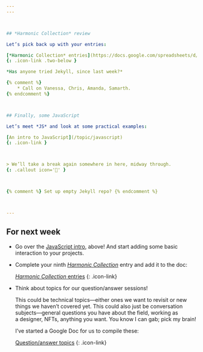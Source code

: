 ```yaml
---
---



## *Harmonic Collection* review

Let’s pick back up with your entries:

[*Harmonic Collection* entries](https://docs.google.com/spreadsheets/d/1vXYVnicRUHnczxPCSaqsmmflynnwP22zhES5jFMPKpw/)
{: .icon-link .two-below }

*Has anyone tried Jekyll, since last week?*

{% comment %}
	* Call on Vanessa, Chris, Amanda, Samarth.
{% endcomment %}



## Finally, some JavaScript

Let’s meet *JS* and look at some practical examples:

[An intro to JavaScript](/topic/javascript)
{: .icon-link }



> We’ll take a break again somewhere in here, midway through.
{: .callout icon='🤯' }



{% comment %} Set up empty Jekyll repo? {% endcomment %}



---
```




## For next week

- Go over the [JavaScript intro](/topic/javascript), above! And start adding some basic interaction to your projects.

- Complete your ninth [*Harmonic Collection*](/project/harmonic) entry and add it to the doc:

	[*Harmonic Collection* entries](https://docs.google.com/spreadsheets/d/1vXYVnicRUHnczxPCSaqsmmflynnwP22zhES5jFMPKpw/)
	{: .icon-link}

- Think about topics for our question/answer sessions!

	This could be technical topics—either ones we want to revisit or new things we haven’t covered yet. This could also just be conversation subjects—general questions you have about the field, working as a designer, NFTs, anything you want. You know I can gab; pick my brain!

	I’ve started a Google Doc for us to compile these:

	[Question/answer topics](https://docs.google.com/document/d/1IdMqedbkML7rV0IDNJpoD7crETtXLkIEY8Y21U0AuBg)
	{: .icon-link}
